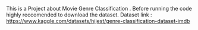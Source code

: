 This is a Project about Movie Genre Classification . Before running the code highly reccomended to download the dataset. Dataset link : https://www.kaggle.com/datasets/hijest/genre-classification-dataset-imdb
